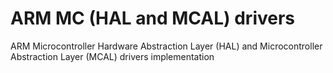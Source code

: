 # ARM MC (HAL and MCAL) drivers
ARM Microcontroller Hardware Abstraction Layer (HAL) and Microcontroller Abstraction Layer (MCAL) drivers implementation
